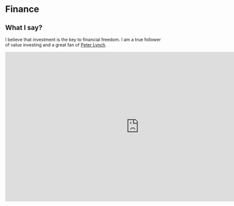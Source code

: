 # Finance

## What I say?
I believe that investment is the key to financial freedom. I am a true follower of value investing and a great fan of [Peter Lynch](https://en.wikipedia.org/wiki/Peter_Lynch).

<iframe width="853" height="480" src="https://www.youtube.com/embed/dp8PhLsUcFE" frameborder="0" allow="accelerometer; autoplay; encrypted-media; gyroscope; picture-in-picture" allowfullscreen></iframe>

